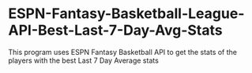 # ESPN-Fantasy-Basketball-League-API-Best-Last-7-Day-Avg-Stats
This program uses ESPN Fantasy Basketball API to get the stats of the players with the best Last 7 Day Average stats
